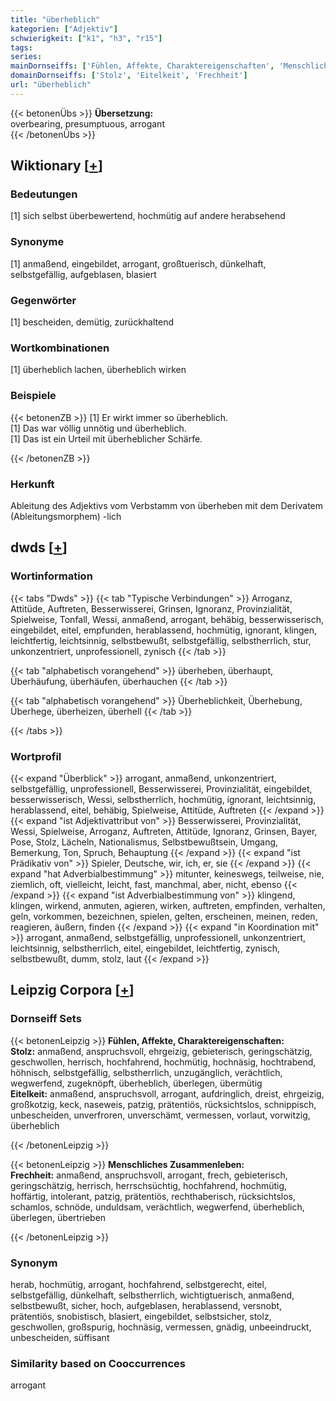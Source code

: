 ```yaml
---
title: "überheblich"
kategorien: ["Adjektiv"]
schwierigkeit: ["k1", "h3", "r15"]
tags:
series:
mainDornseiffs: ['Fühlen, Affekte, Charaktereigenschaften', 'Menschliches Zusammenleben']
domainDornseiffs: ['Stolz', 'Eitelkeit', 'Frechheit']
url: "überheblich"
---
```


{{< betonenÜbs >}}
**Übersetzung:**  
overbearing, presumptuous, arrogant  
{{< /betonenÜbs >}}

## Wiktionary [[+](https://de.wiktionary.org/wiki/überheblich)]

### Bedeutungen
[1] sich selbst überbewertend, hochmütig auf andere herabsehend  

### Synonyme
[1] anmaßend, eingebildet, arrogant, großtuerisch, dünkelhaft, selbstgefällig, aufgeblasen, blasiert  

### Gegenwörter
[1] bescheiden, demütig, zurückhaltend  

### Wortkombinationen
[1] überheblich lachen, überheblich wirken  

### Beispiele
{{< betonenZB >}}
[1] Er wirkt immer so überheblich.  
[1] Das war völlig unnötig und überheblich.  
[1] Das ist ein Urteil mit überheblicher Schärfe.  

{{< /betonenZB >}}
### Herkunft
Ableitung des Adjektivs vom Verbstamm von überheben mit dem Derivatem (Ableitungsmorphem) -lich  



## dwds [[+](https://www.dwds.de/wb/überheblich)]

### Wortinformation
{{< tabs "Dwds" >}}
{{< tab "Typische Verbindungen" >}}
Arroganz, Attitüde, Auftreten, Besserwisserei, Grinsen, Ignoranz, Provinzialität, Spielweise, Tonfall, Wessi, anmaßend, arrogant, behäbig, besserwisserisch, eingebildet, eitel, empfunden, herablassend, hochmütig, ignorant, klingen, leichtfertig, leichtsinnig, selbstbewußt, selbstgefällig, selbstherrlich, stur, unkonzentriert, unprofessionell, zynisch
{{< /tab >}}

{{< tab "alphabetisch vorangehend" >}}
überheben, überhaupt, Überhäufung, überhäufen, überhauchen
{{< /tab >}}

{{< tab "alphabetisch vorangehend" >}}
Überheblichkeit, Überhebung, Überhege, überheizen, überhell
{{< /tab >}}

{{< /tabs >}}

### Wortprofil
{{< expand "Überblick" >}} arrogant, anmaßend, unkonzentriert, selbstgefällig, unprofessionell, Besserwisserei, Provinzialität, eingebildet, besserwisserisch, Wessi, selbstherrlich, hochmütig, ignorant, leichtsinnig, herablassend, eitel, behäbig, Spielweise, Attitüde, Auftreten {{< /expand >}}
{{< expand "ist Adjektivattribut von" >}} Besserwisserei, Provinzialität, Wessi, Spielweise, Arroganz, Auftreten, Attitüde, Ignoranz, Grinsen, Bayer, Pose, Stolz, Lächeln, Nationalismus, Selbstbewußtsein, Umgang, Bemerkung, Ton, Spruch, Behauptung {{< /expand >}}
{{< expand "ist Prädikativ von" >}} Spieler, Deutsche, wir, ich, er, sie {{< /expand >}}
{{< expand "hat Adverbialbestimmung" >}} mitunter, keineswegs, teilweise, nie, ziemlich, oft, vielleicht, leicht, fast, manchmal, aber, nicht, ebenso {{< /expand >}}
{{< expand "ist Adverbialbestimmung von" >}} klingend, klingen, wirkend, anmuten, agieren, wirken, auftreten, empfinden, verhalten, geln, vorkommen, bezeichnen, spielen, gelten, erscheinen, meinen, reden, reagieren, äußern, finden {{< /expand >}}
{{< expand "in Koordination mit" >}} arrogant, anmaßend, selbstgefällig, unprofessionell, unkonzentriert, leichtsinnig, selbstherrlich, eitel, eingebildet, leichtfertig, zynisch, selbstbewußt, dumm, stolz, laut {{< /expand >}}

## Leipzig Corpora [[+](https://corpora.uni-leipzig.de/en/res?word=überheblich&corpusId=deu_newscrawl-public_2018)]

### Dornseiff Sets
{{< betonenLeipzig >}}
**Fühlen, Affekte, Charaktereigenschaften:**  
**Stolz:** anmaßend, anspruchsvoll, ehrgeizig, gebieterisch, geringschätzig, geschwollen, herrisch, hochfahrend, hochmütig, hochnäsig, hochtrabend, höhnisch, selbstgefällig, selbstherrlich, unzugänglich, verächtlich, wegwerfend, zugeknöpft, überheblich, überlegen, übermütig  
**Eitelkeit:** anmaßend, anspruchsvoll, arrogant, aufdringlich, dreist, ehrgeizig, großkotzig, keck, naseweis, patzig, prätentiös, rücksichtslos, schnippisch, unbescheiden, unverfroren, unverschämt, vermessen, vorlaut, vorwitzig, überheblich  

{{< /betonenLeipzig >}}


{{< betonenLeipzig >}}
**Menschliches Zusammenleben:**  
**Frechheit:** anmaßend, anspruchsvoll, arrogant, frech, gebieterisch, geringschätzig, herrisch, herrschsüchtig, hochfahrend, hochmütig, hoffärtig, intolerant, patzig, prätentiös, rechthaberisch, rücksichtslos, schamlos, schnöde, unduldsam, verächtlich, wegwerfend, überheblich, überlegen, übertrieben  

{{< /betonenLeipzig >}}

### Synonym
herab, hochmütig, arrogant, hochfahrend, selbstgerecht, eitel, selbstgefällig, dünkelhaft, selbstherrlich, wichtigtuerisch, anmaßend, selbstbewußt, sicher, hoch, aufgeblasen, herablassend, versnobt, prätentiös, snobistisch, blasiert, eingebildet, selbstsicher, stolz, geschwollen, großspurig, hochnäsig, vermessen, gnädig, unbeeindruckt, unbescheiden, süffisant


### Similarity based on Cooccurrences
arrogant

